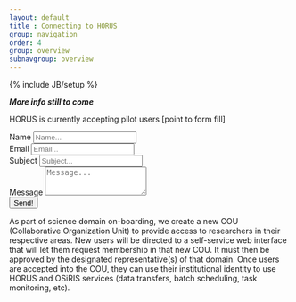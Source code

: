 ```yaml
---
layout: default
title : Connecting to HORUS
group: navigation
order: 4
group: overview
subnavgroup: overview
---
```

{% include JB/setup %}

***More info still to come***

HORUS is currently accepting pilot users [point to form fill]

<!-- no form, what action to take? -->
<form role="form">
    <div class="form-group">
        <label for="name">Name</label>
        <input name="name" id="name" placeholder="Name..." class="form-control" type="text">
    </div>
    <div class="form-group">
        <label for="email">Email</label>
        <input name="email" id="email" placeholder="Email..." class="form-control" type="email">
    </div>
    <div class="form-group">
        <label for="subject">Subject</label>
        <input name="subject" id="subject" placeholder="Subject..." class="form-control" type="text">
    </div>
    <div class="form-group">
        <label for="message">Message</label>
        <textarea name="message" id="message" placeholder="Message..." class="form-control" rows="3" cols="20"></textarea>
    </div>
    <div class="form-group">
        <input value="Send!" class="form-control" type="submit">
    </div>
</form>

As part of science domain on-boarding, we create a new COU (Collaborative Organization Unit) to provide access to researchers in their respective areas. New users will be directed to a self-service web interface that will let them request membership in that new COU. It must then be approved by the designated representative(s) of that domain. Once users are accepted into the COU, they can use their institutional identity to use HORUS and OSiRIS services (data transfers, batch scheduling, task monitoring, etc).
